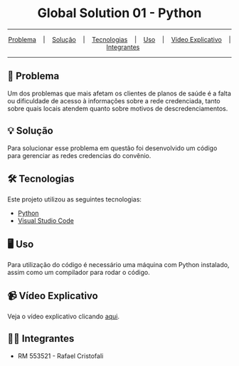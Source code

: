 <h1 align="center">Global Solution 01 - Python</h1>

<hr/>

<p align="center">
  <a href="#pushpin-Problema">Problema</a>
  &nbsp;&nbsp;&nbsp;|&nbsp;&nbsp;&nbsp;
  <a href="#bulb-Solução">Solução</a>
  &nbsp;&nbsp;&nbsp;|&nbsp;&nbsp;&nbsp;
  <a href="#hammer_and_wrench-Tecnologias">Tecnologias</a>
  &nbsp;&nbsp;&nbsp;|&nbsp;&nbsp;&nbsp;
  <a href="#desktop_computer-Uso">Uso</a>
  &nbsp;&nbsp;&nbsp;|&nbsp;&nbsp;&nbsp;
  <a href="#desktop_computer-Vídeo-Explicativo">Vídeo Explicativo</a>
  &nbsp;&nbsp;&nbsp;|&nbsp;&nbsp;&nbsp;
  <a href="#technologist-Integrantes">Integrantes</a>
</p>

<hr/>

## :pushpin: Problema
Um dos problemas que mais afetam os clientes de planos de saúde é a falta ou dificuldade de acesso à informações sobre a rede credenciada, tanto sobre quais locais atendem quanto sobre motivos de descredenciamentos.

## :bulb: Solução
Para solucionar esse problema em questão foi desenvolvido um código para gerenciar as redes credencias do convênio.

## :hammer_and_wrench: Tecnologias
Este projeto utilizou as seguintes tecnologias:
* [Python](https://www.python.org/)
* [Visual Studio Code](https://code.visualstudio.com/)

## :desktop_computer: Uso
Para utilização do código é necessário uma máquina com Python instalado, assim como um compilador para rodar o código.

## :video_camera: Vídeo Explicativo
Veja o vídeo explicativo clicando [aqui](https://youtu.be/b-OS9fHBYW0).

## :technologist: Integrantes
* RM 553521 - Rafael Cristofali
